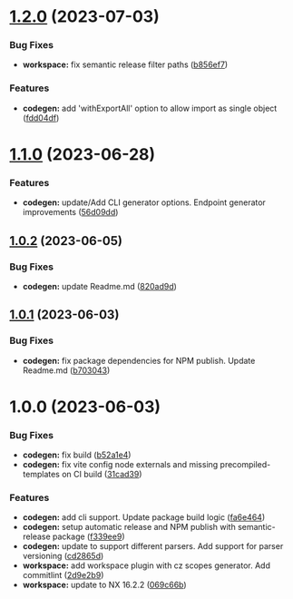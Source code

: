 # [1.2.0](https://github.com/ossts/mono/compare/@ossts/codegen-v1.1.0...@ossts/codegen-v1.2.0) (2023-07-03)


### Bug Fixes

* **workspace:** fix semantic release filter paths ([b856ef7](https://github.com/ossts/mono/commit/b856ef77a2606667995a7bf4003bbed8a02e8305))


### Features

* **codegen:** add 'withExportAll' option to allow import as single object ([fdd04df](https://github.com/ossts/mono/commit/fdd04df1b37488ec9ad8d6bc5f60bf081a84535f))

# [1.1.0](https://github.com/ossts/mono/compare/@ossts/codegen-v1.0.2...@ossts/codegen-v1.1.0) (2023-06-28)


### Features

* **codegen:** update/Add CLI generator options. Endpoint generator improvements ([56d09dd](https://github.com/ossts/mono/commit/56d09ddadd5873405d2abfd6fe4577eaca011faa))

## [1.0.2](https://github.com/ossts/mono/compare/@ossts/codegen-v1.0.1...@ossts/codegen-v1.0.2) (2023-06-05)


### Bug Fixes

* **codegen:** update Readme.md ([820ad9d](https://github.com/ossts/mono/commit/820ad9d97ae4d20f6ba81cedcdbdc65859c84609))

## [1.0.1](https://github.com/ossts/mono/compare/@ossts/codegen-v1.0.0...@ossts/codegen-v1.0.1) (2023-06-03)


### Bug Fixes

* **codegen:** fix package dependencies for NPM publish. Update Readme.md ([b703043](https://github.com/ossts/mono/commit/b703043c73740e3665eee8b64f748bb766012d88))

# 1.0.0 (2023-06-03)


### Bug Fixes

* **codegen:** fix build ([b52a1e4](https://github.com/ossts/mono/commit/b52a1e49e88f29aa442334bdc8023c9b3a68db27))
* **codegen:** fix vite config node externals and missing precompiled-templates on CI build ([31cad39](https://github.com/ossts/mono/commit/31cad39351221540808d7e642a01f9ee30c499bd))


### Features

* **codegen:** add cli support. Update package build logic ([fa6e464](https://github.com/ossts/mono/commit/fa6e4640d1c645d606863f8b365f0b86c7aa8e1f))
* **codegen:** setup automatic release and NPM publish with semantic-release package ([f339ee9](https://github.com/ossts/mono/commit/f339ee9dcb58fd64d0e5f95d4a0c32c8768c6ea0))
* **codegen:** update to support different parsers. Add support for parser versioning ([cd2865d](https://github.com/ossts/mono/commit/cd2865d88b240229e5afa6de386d4900a8656228))
* **workspace:** add workspace plugin with cz scopes generator. Add commitlint ([2d9e2b9](https://github.com/ossts/mono/commit/2d9e2b9ec7a83a7390732c341b38d7a18eed3988))
* **workspace:** update to NX 16.2.2 ([069c66b](https://github.com/ossts/mono/commit/069c66b449bb663d66fc2a38dd4dbb4f4e221839))
